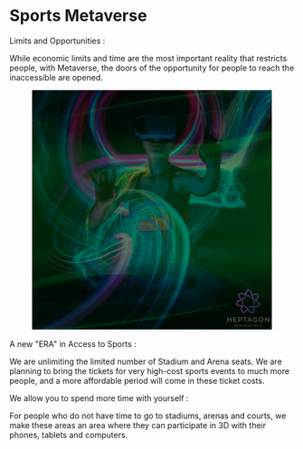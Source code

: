 # Sports Metaverse

Limits and Opportunities :

While economic limits and time are the most important reality that restricts people, with Metaverse, the doors of the opportunity for people to reach the inaccessible are opened.&#x20;

<figure><img src="../.gitbook/assets/MetaverseHeptatoken.png" alt=""><figcaption></figcaption></figure>

A new "ERA" in Access to Sports :

We are unlimiting the limited number of Stadium and Arena seats. We are planning to bring the tickets for very high-cost sports events to much more people, and a more affordable period will come in these ticket costs.&#x20;

We allow you to spend more time with yourself :

For people who do not have time to go to stadiums, arenas and courts, we make these areas an area where they can participate in 3D with their phones, tablets and computers.
